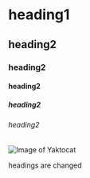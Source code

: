 # heading1
## heading2
### heading2
#### heading2
##### heading2
###### heading2



![Image of Yaktocat](https://octodex.github.com/images/yaktocat.png)
















headings are changed


